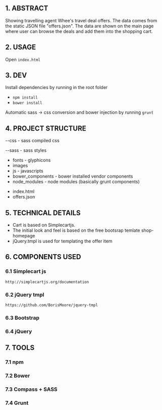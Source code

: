 ## 1. ABSTRACT

Showing travelling agent Whee's travel deal offers. The data comes from the static JSON file "offers.json".
The data are shown on the main page where user can browse the deals and add them into the shopping cart. 

## 2. USAGE

Open `index.html`

## 3. DEV

Install dependencies by running in the root folder
- `npm install`
- `bower install`

Automatic sass -> css conversion and bower injection by running 
`grunt`


## 4. PROJECT STRUCTURE

 --css - sass compiled css
 
 --sass - sass styles
 + fonts - glyphicons
 + images
 + js - javascripts
 + bower_components - bower installed vendor components
 + node_modules - node modules (basically grunt components)

- index.html
- offers.json 

## 5. TECHNICAL DETAILS

* Cart is based on Simplecartjs.
* The initial look and feel is based on the free bootsrap temlate shop-homepage
* jQuery.tmpl is used for templating the offer item
 

## 6. COMPONENTS USED
	
### 6.1 Simplecart js
	http://simplecartjs.org/documentation

### 6.2 jQuery tmpl
	https://github.com/BorisMoore/jquery-tmpl

### 6.3 Bootstrap

### 6.4 jQuery

## 7. TOOLS

### 7.1 npm

### 7.2 Bower

### 7.3 Compass + SASS

### 7.4 Grunt


